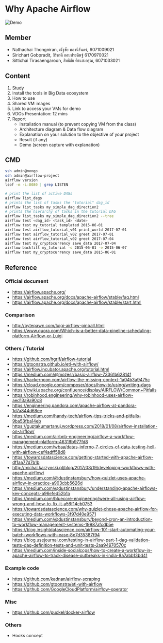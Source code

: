 # Why Apache Airflow

![Demo](https://raw.githack.com/jojoee/why-airflow/master/asset/demo.png)

## Member
- Nathachai Thongniran, ณัฐชัย ทองนิรันดร์, 6071009021
- Sirichart Gobpradit, สิริชาติ กอบประดิษฐ์ 6170970021
- Sittichai Tirasaengaroon, สิทธิชัย ติรแสงอรุณ, 6071033021

## Content
1. Study
2. Install the tools in Big Data ecosystem
3. How to use
4. Shared VM images
5. Link to access your VMs for demo
6. VDOs Presentation: 12 mins
7. Report
    - Installation manual (to prevent copying VM from the class)
    - Architecture diagram & Data flow diagram
    - Explanation on your solution to the objective of your project
    - Result (if any)
    - Demo (screen capture with explanation)

## CMD
```bash
ssh admin@mongo
ssh admin@airflow-project
airflow version
lsof -n -i:8080 | grep LISTEN

# print the list of active DAGs
airflow list_dags
# prints the list of tasks the "tutorial" dag_id
airflow list_tasks my_simple_dag_direction2
# prints the hierarchy of tasks in the tutorial DAG
airflow list_tasks my_simple_dag_direction2 --tree
airflow test <dag_id> <task_id> <date>
airflow test my_tutorial templated 2015-06-01
airflow test airflow_tutorial_v01 print_world 2017-07-01
airflow test airflow_tutorial_v02 greet 2017-07-01
airflow test airflow_tutorial_v02 greet 2017-07-04
airflow test my_cryptocurrency save_data 2017-07-04
airflow backfill my_tutorial -s 2015-06-01 -e 2015-06-07
airflow test my_cryptocurrency save_data 2015-06-01
```

## Reference
### Official document
- https://airflow.apache.org/
- https://airflow.apache.org/docs/apache-airflow/stable/faq.html
- https://airflow.apache.org/docs/apache-airflow/stable/start.html

### Comparison
- http://bytepawn.com/luigi-airflow-pinball.html
- https://www.quora.com/Which-is-a-better-data-pipeline-scheduling-platform-Airflow-or-Luigi

### Others / Tutorial
- https://github.com/hgrif/airflow-tutorial
- https://gtoonstra.github.io/etl-with-airflow/
- https://airflow.incubator.apache.org/tutorial.html
- https://medium.com/@mozesr/basic-airflow-73361b62814f
- https://hackernoon.com/airflow-the-missing-context-1a04b3a9475c
- https://cloud.google.com/composer/docs/how-to/using/writing-dags
- https://cwiki.apache.org/confluence/display/AIRFLOW/Common+Pitfalls
- https://robinhood.engineering/why-robinhood-uses-airflow-aed13a9a90c8
- https://engineering.pandora.com/apache-airflow-at-pandora-1d7a844d68ee
- https://medium.com/handy-tech/airflow-tips-tricks-and-pitfalls-9ba53fba14eb
- https://guptakumartanuj.wordpress.com/2018/01/08/airflow-installation-on-airflow/
- https://medium.com/airbnb-engineering/airflow-a-workflow-management-platform-46318b977fd8
- https://medium.com/wbaa/datas-inferno-7-circles-of-data-testing-hell-with-airflow-cef4adff58d8
- https://towardsdatascience.com/getting-started-with-apache-airflow-df1aa77d7b1b
- http://michal.karzynski.pl/blog/2017/03/19/developing-workflows-with-apache-airflow/
- https://medium.com/@dustinstansbury/how-quizlet-uses-apache-airflow-in-practice-a903cbb5626d
- https://medium.com/@dustinstansbury/understanding-apache-airflows-key-concepts-a96efed52b1a
- https://medium.com/bluecore-engineering/were-all-using-airflow-wrong-and-how-to-fix-it-a56f14cb0753
- https://towardsdatascience.com/why-quizlet-chose-apache-airflow-for-executing-data-workflows-3f97d40e9571
- https://medium.com/@dustinstansbury/beyond-cron-an-introduction-to-workflow-management-systems-19987afcdb5e
- https://blog.insightdatascience.com/airflow-101-start-automating-your-batch-workflows-with-ease-8e7d35387f94
- https://blog.usejournal.com/testing-in-airflow-part-1-dag-validation-tests-dag-definition-tests-and-unit-tests-2aa94970570c
- https://medium.com/inside-socialcops/how-to-create-a-workflow-in-apache-airflow-to-track-disease-outbreaks-in-india-8a7abb13bd41

### Example code
- https://github.com/kadnan/airflow-scraping
- https://github.com/gtoonstra/etl-with-airflow
- https://github.com/GoogleCloudPlatform/airflow-operator

### Misc
- https://github.com/puckel/docker-airflow

### Others
- Hooks concept
